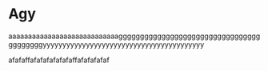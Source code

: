 # Agy
aaaaaaaaaaaaaaaaaaaaaaaaaaaagggggggggggggggggggggggggggggggggggggggggyyyyyyyyyyyyyyyyyyyyyyyyyyyyyyyyyyyyyyyyy

afafaffafafafafafafaffafafafafaf
